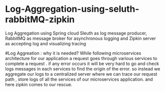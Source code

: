 # Log-Aggregation-using-seluth-rabbitMQ-zipkin
Log Aggregation using Spring cloud Sleuth as log message producer, RabbitMQ as message broker for asynchronous logging and Zipkin server as accepting log and visualizing tracing

#Log Aggreation : why it is needed?
 While following microservices architecture for our application a request goes through various services to complete a request .
 if any error occurs it will be very hard to go and check logs messages in each services to find the origin of the error. 
 so instead we aggregate our logs to a centralized server where we can trace our request path , store logs of all the services of our 
 microservices application. and here zipkin comes to our rescue.
 
